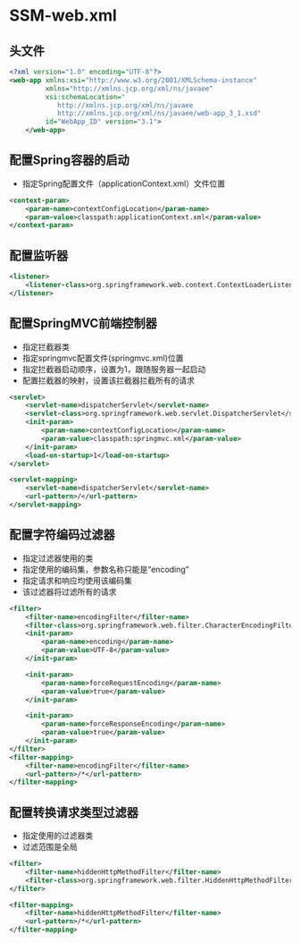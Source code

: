 # SSM-web.xml

## 头文件

```xml
<?xml version="1.0" encoding="UTF-8"?>
<web-app xmlns:xsi="http://www.w3.org/2001/XMLSchema-instance"
         xmlns="http://xmlns.jcp.org/xml/ns/javaee"
         xsi:schemaLocation="
            http://xmlns.jcp.org/xml/ns/javaee 
            http://xmlns.jcp.org/xml/ns/javaee/web-app_3_1.xsd"
         id="WebApp_ID" version="3.1">
    </web-app>
```

## 配置Spring容器的启动

+ 指定Spring配置文件（applicationContext.xml）文件位置

```xml
<context-param>
    <param-name>contextConfigLocation</param-name>
    <param-value>classpath:applicationContext.xml</param-value>
</context-param>
```



## 配置监听器

```xml
<listener>
    <listener-class>org.springframework.web.context.ContextLoaderListener</listener-class>
</listener>
```

## 配置SpringMVC前端控制器

+ 指定拦截器类
+ 指定springmvc配置文件(springmvc.xml)位置
+ 指定拦截器启动顺序，设置为1，跟随服务器一起启动
+ 配置拦截器的映射，设置该拦截器拦截所有的请求

```xml
<servlet>
    <servlet-name>dispatcherServlet</servlet-name>
    <servlet-class>org.springframework.web.servlet.DispatcherServlet</servlet-class>
    <init-param>
        <param-name>contextConfigLocation</param-name>
        <param-value>classpath:springmvc.xml</param-value>
    </init-param>
    <load-on-startup>1</load-on-startup>
</servlet>

<servlet-mapping>
    <servlet-name>dispatcherServlet</servlet-name>
    <url-pattern>/</url-pattern>
</servlet-mapping>
```

## 配置字符编码过滤器

+ 指定过滤器使用的类
+ 指定使用的编码集，参数名称只能是“encoding”
+ 指定请求和响应均使用该编码集
+ 该过滤器将过滤所有的请求

```xml
<filter>
    <filter-name>encodingFilter</filter-name>
    <filter-class>org.springframework.web.filter.CharacterEncodingFilter</filter-class>
    <init-param>
        <param-name>encoding</param-name>
        <param-value>UTF-8</param-value>
    </init-param>

    <init-param>
        <param-name>forceRequestEncoding</param-name>
        <param-value>true</param-value>
    </init-param>

    <init-param>
        <param-name>forceResponseEncoding</param-name>
        <param-value>true</param-value>
    </init-param>
</filter>
<filter-mapping>
    <filter-name>encodingFilter</filter-name>
    <url-pattern>/*</url-pattern>
</filter-mapping>
```

## 配置转换请求类型过滤器

+ 指定使用的过滤器类
+ 过滤范围是全局

```xml
<filter>
    <filter-name>hiddenHttpMethodFilter</filter-name>
    <filter-class>org.springframework.web.filter.HiddenHttpMethodFilter</filter-class>
</filter>

<filter-mapping>
    <filter-name>hiddenHttpMethodFilter</filter-name>
    <url-pattern>/*</url-pattern>
</filter-mapping>
```

